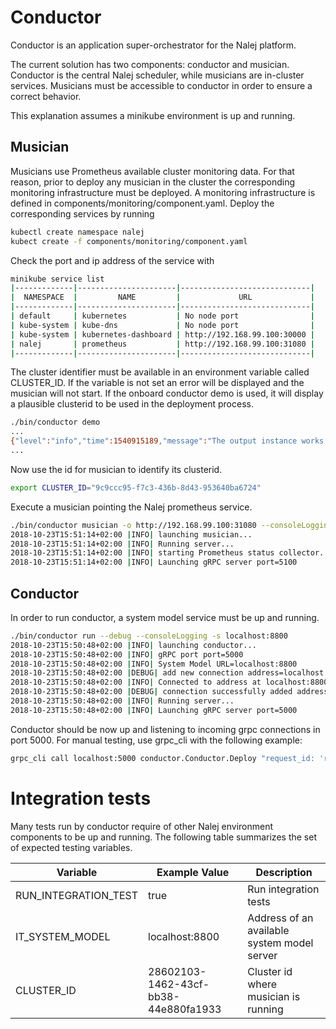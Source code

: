 # Conductor

Conductor is an application super-orchestrator for the Nalej platform.

The current solution has two components: conductor and musician. Conductor is the central Nalej scheduler, while
musicians are in-cluster services. Musicians must be accessible to conductor in order to ensure a correct
behavior.

This explanation assumes a minikube environment is up and running.

## Musician

Musicians use Prometheus available cluster monitoring data. For that reason, prior to deploy any musician in the
cluster the corresponding monitoring infrastructure must be deployed. A monitoring infrastructure is defined in
components/monitoring/component.yaml. Deploy the corresponding services by running

```bash
kubectl create namespace nalej
kubect create -f components/monitoring/component.yaml
```
Check the port and ip address of the service with
```bash
minikube service list
|-------------|----------------------|-----------------------------|
|  NAMESPACE  |         NAME         |             URL             |
|-------------|----------------------|-----------------------------|
| default     | kubernetes           | No node port                |
| kube-system | kube-dns             | No node port                |
| kube-system | kubernetes-dashboard | http://192.168.99.100:30000 |
| nalej       | prometheus           | http://192.168.99.100:31080 |
|-------------|----------------------|-----------------------------|
```

The cluster identifier must be available in an environment variable called CLUSTER_ID. If the variable is not set
an error will be displayed and the musician will not start. If the onboard conductor demo is used, it will display
a plausible clusterid to be used in the deployment process.

```bash
./bin/conductor demo
...
{"level":"info","time":1540915189,"message":"The output instance works with id: bd3e31c6-4d48-48d0-9206-49c3592716b6"}
...
```
Now use the id for musician to identify its clusterid.
```bash
export CLUSTER_ID="9c9ccc95-f7c3-436b-8d43-953640ba6724"
```


Execute a musician pointing the Nalej prometheus service.
```bash
./bin/conductor musician -o http://192.168.99.100:31080 --consoleLogging
2018-10-23T15:51:14+02:00 |INFO| launching musician...
2018-10-23T15:51:14+02:00 |INFO| Running server...
2018-10-23T15:51:14+02:00 |INFO| starting Prometheus status collector...
2018-10-23T15:51:14+02:00 |INFO| Launching gRPC server port=5100
```

## Conductor

In order to run conductor, a system model service must be up and running.
```bash
./bin/conductor run --debug --consoleLogging -s localhost:8800
2018-10-23T15:50:48+02:00 |INFO| launching conductor...
2018-10-23T15:50:48+02:00 |INFO| gRPC port port=5000
2018-10-23T15:50:48+02:00 |INFO| System Model URL=localhost:8800
2018-10-23T15:50:48+02:00 |DEBUG| add new connection address=localhost:8800
2018-10-23T15:50:48+02:00 |INFO| Connected to address at localhost:8800
2018-10-23T15:50:48+02:00 |DEBUG| connection successfully added address=localhost:8800
2018-10-23T15:50:48+02:00 |INFO| Running server...
2018-10-23T15:50:48+02:00 |INFO| Launching gRPC server port=5000
```

Conductor should be now up and listening to incoming grpc connections in port 5000. For manual testing, use grpc_cli
with the following example:

```bash
grpc_cli call localhost:5000 conductor.Conductor.Deploy "request_id: 'req_001', app_id: {organization_id: 'org_001', app_descriptor_id: 'app_001'}, cpu:0.3, disk:2000, memory:3000"
```

# Integration tests
Many tests run by conductor require of other Nalej environment components to be up and running. The following table
summarizes the set of expected testing variables.

| Variable  | Example Value | Description |
| ------------- | ------------- |------------- |
| RUN_INTEGRATION_TEST  | true | Run integration tests |
| IT_SYSTEM_MODEL | localhost:8800 | Address of an available system model server |
| CLUSTER_ID | 28602103-1462-43cf-bb38-44e880fa1933 | Cluster id where musician is running |


